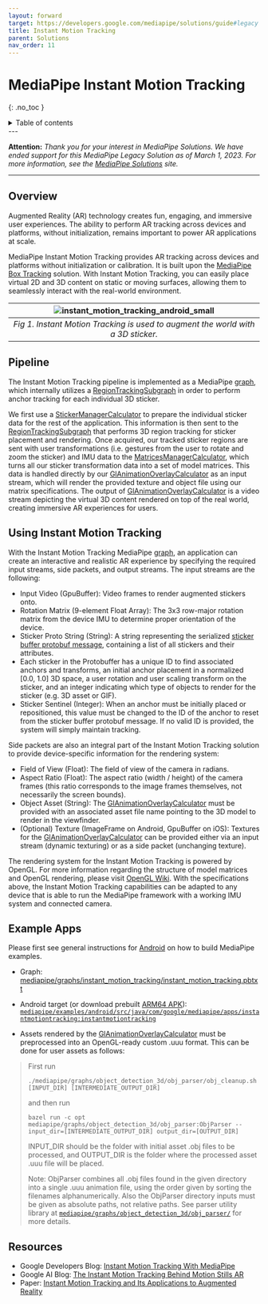 ```yaml
---
layout: forward
target: https://developers.google.com/mediapipe/solutions/guide#legacy
title: Instant Motion Tracking
parent: Solutions
nav_order: 11
---
```


# MediaPipe Instant Motion Tracking
{: .no_toc }

<details close markdown="block">
  <summary>
    Table of contents
  </summary>
  {: .text-delta }
1. TOC
{:toc}
</details>
---

**Attention:** *Thank you for your interest in MediaPipe Solutions.
We have ended support for this MediaPipe Legacy Solution as of March 1, 2023.
For more information, see the
[MediaPipe Solutions](https://developers.google.com/mediapipe/solutions/guide#legacy)
site.*

----

## Overview

Augmented Reality (AR) technology creates fun, engaging, and immersive user
experiences. The ability to perform AR tracking across devices and platforms,
without initialization, remains important to power AR applications at scale.

MediaPipe Instant Motion Tracking provides AR tracking across devices and
platforms without initialization or calibration. It is built upon the
[MediaPipe Box Tracking](./box_tracking.md) solution. With Instant Motion
Tracking, you can easily place virtual 2D and 3D content on static or moving
surfaces, allowing them to seamlessly interact with the real-world environment.

![instant_motion_tracking_android_small](https://mediapipe.dev/images/mobile/instant_motion_tracking_android_small.gif) |
:-----------------------------------------------------------------------: |
*Fig 1. Instant Motion Tracking is used to augment the world with a 3D sticker.* |

## Pipeline

The Instant Motion Tracking pipeline is implemented as a MediaPipe
[graph](https://github.com/google/mediapipe/tree/master/mediapipe/graphs/instant_motion_tracking/instant_motion_tracking.pbtxt),
which internally utilizes a
[RegionTrackingSubgraph](https://github.com/google/mediapipe/tree/master/mediapipe/graphs/instant_motion_tracking/subgraphs/region_tracking.pbtxt)
in order to perform anchor tracking for each individual 3D sticker.

We first use a
[StickerManagerCalculator](https://github.com/google/mediapipe/tree/master/mediapipe/graphs/instant_motion_tracking/calculators/sticker_manager_calculator.cc)
to prepare the individual sticker data for the rest of the application. This
information is then sent to the
[RegionTrackingSubgraph](https://github.com/google/mediapipe/tree/master/mediapipe/graphs/instant_motion_tracking/subgraphs/region_tracking.pbtxt)
that performs 3D region tracking for sticker placement and rendering. Once
acquired, our tracked sticker regions are sent with user transformations (i.e.
gestures from the user to rotate and zoom the sticker) and IMU data to the
[MatricesManagerCalculator](https://github.com/google/mediapipe/tree/master/mediapipe/graphs/instant_motion_tracking/calculators/matrices_manager_calculator.cc),
which turns all our sticker transformation data into a set of model matrices.
This data is handled directly by our
[GlAnimationOverlayCalculator](https://github.com/google/mediapipe/tree/master/mediapipe/graphs/object_detection_3d/calculators/gl_animation_overlay_calculator.cc)
as an input stream, which will render the provided texture and object file using
our matrix specifications. The output of
[GlAnimationOverlayCalculator](https://github.com/google/mediapipe/tree/master/mediapipe/graphs/object_detection_3d/calculators/gl_animation_overlay_calculator.cc)
is a video stream depicting the virtual 3D content rendered on top of the real
world, creating immersive AR experiences for users.

## Using Instant Motion Tracking

With the Instant Motion Tracking MediaPipe [graph](https://github.com/google/mediapipe/tree/master/mediapipe/graphs/instant_motion_tracking/instant_motion_tracking.pbtxt),
an application can create an interactive and realistic AR experience by
specifying the required input streams, side packets, and output streams.
The input streams are the following:

*    Input Video (GpuBuffer): Video frames to render augmented stickers onto.
*    Rotation Matrix (9-element Float Array): The 3x3 row-major rotation
matrix from the device IMU to determine proper orientation of the device.
*    Sticker Proto String (String): A string representing the
serialized [sticker buffer protobuf message](https://github.com/google/mediapipe/tree/master/mediapipe/graphs/instant_motion_tracking/calculators/sticker_buffer.proto),
containing a list of all stickers and their attributes.
  *    Each sticker in the Protobuffer has a unique ID to find associated
  anchors and transforms, an initial anchor placement in a normalized [0.0, 1.0]
  3D space, a user rotation and user scaling transform on the sticker,
  and an integer indicating which type of objects to render for the
  sticker (e.g. 3D asset or GIF).
*    Sticker Sentinel (Integer): When an anchor must be initially placed or
repositioned, this value must be changed to the ID of the anchor to reset from
the sticker buffer protobuf message. If no valid ID is provided, the system
will simply maintain tracking.

Side packets are also an integral part of the Instant Motion Tracking solution
to provide device-specific information for the rendering system:

*   Field of View (Float): The field of view of the camera in radians.
*   Aspect Ratio (Float): The aspect ratio (width / height) of the camera frames
    (this ratio corresponds to the image frames themselves, not necessarily the
    screen bounds).
*   Object Asset (String): The
    [GlAnimationOverlayCalculator](https://github.com/google/mediapipe/tree/master/mediapipe/graphs/object_detection_3d/calculators/gl_animation_overlay_calculator.cc)
    must be provided with an associated asset file name pointing to the 3D model
    to render in the viewfinder.
*   (Optional) Texture (ImageFrame on Android, GpuBuffer on iOS): Textures for
    the
    [GlAnimationOverlayCalculator](https://github.com/google/mediapipe/tree/master/mediapipe/graphs/object_detection_3d/calculators/gl_animation_overlay_calculator.cc)
    can be provided either via an input stream (dynamic texturing) or as a side
    packet (unchanging texture).

The rendering system for the Instant Motion Tracking is powered by OpenGL. For
more information regarding the structure of model matrices and OpenGL rendering,
please visit [OpenGL Wiki](https://www.khronos.org/opengl/wiki/). With the
specifications above, the Instant Motion Tracking capabilities can be adapted to
any device that is able to run the MediaPipe framework with a working IMU system
and connected camera.

## Example Apps

Please first see general instructions for
[Android](../getting_started/android.md) on how to build MediaPipe examples.

* Graph: [mediapipe/graphs/instant_motion_tracking/instant_motion_tracking.pbtxt](https://github.com/google/mediapipe/tree/master/mediapipe/graphs/instant_motion_tracking/instant_motion_tracking.pbtxt)

* Android target (or download prebuilt [ARM64 APK](https://drive.google.com/file/d/1KnaBBoKpCHR73nOBJ4fL_YdWVTAcwe6L/view?usp=sharing)):
[`mediapipe/examples/android/src/java/com/google/mediapipe/apps/instantmotiontracking:instantmotiontracking`](https://github.com/google/mediapipe/tree/master/mediapipe/examples/android/src/java/com/google/mediapipe/apps/instantmotiontracking/BUILD)

* Assets rendered by the [GlAnimationOverlayCalculator](https://github.com/google/mediapipe/tree/master/mediapipe/graphs/object_detection_3d/calculators/gl_animation_overlay_calculator.cc) must be preprocessed into an OpenGL-ready custom .uuu format. This can be done
for user assets as follows:
> First run
>
> ```shell
> ./mediapipe/graphs/object_detection_3d/obj_parser/obj_cleanup.sh [INPUT_DIR] [INTERMEDIATE_OUTPUT_DIR]
> ```
> and then run
>
> ```build
> bazel run -c opt mediapipe/graphs/object_detection_3d/obj_parser:ObjParser -- input_dir=[INTERMEDIATE_OUTPUT_DIR] output_dir=[OUTPUT_DIR]
> ```
> INPUT_DIR should be the folder with initial asset .obj files to be processed,
> and OUTPUT_DIR is the folder where the processed asset .uuu file will be placed.
>
> Note: ObjParser combines all .obj files found in the given directory into a
> single .uuu animation file, using the order given by sorting the filenames alphanumerically. Also the ObjParser directory inputs must be given as
> absolute paths, not relative paths. See parser utility library at [`mediapipe/graphs/object_detection_3d/obj_parser/`](https://github.com/google/mediapipe/tree/master/mediapipe/graphs/object_detection_3d/obj_parser/) for more details.

## Resources

*   Google Developers Blog:
    [Instant Motion Tracking With MediaPipe](https://developers.googleblog.com/2020/08/instant-motion-tracking-with-mediapipe.html)
*   Google AI Blog:
    [The Instant Motion Tracking Behind Motion Stills AR](https://ai.googleblog.com/2018/02/the-instant-motion-tracking-behind.html)
*   Paper:
    [Instant Motion Tracking and Its Applications to Augmented Reality](https://arxiv.org/abs/1907.06796)
